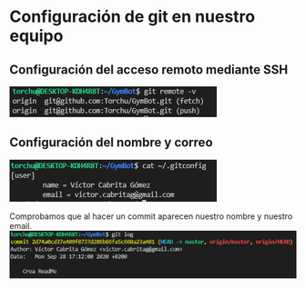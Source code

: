 # Configuración de git en nuestro equipo
## Configuración del acceso remoto mediante SSH
![](img/git-ssh.png)

## Configuración del nombre y correo
![](img/git-name-config.png)

Comprobamos que al hacer un commit aparecen nuestro nombre y nuestro email.
![](img/git-log.png)